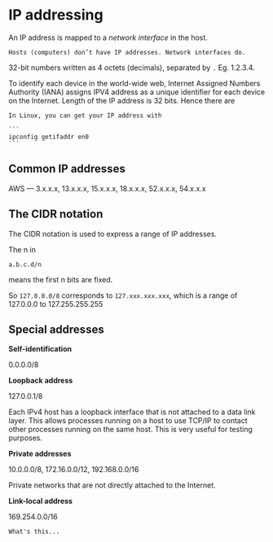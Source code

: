 # IP addressing

An IP address is mapped to a _network interface_ in the host.

~~~admonish
Hosts (computers) don’t have IP addresses. Network interfaces do.
~~~

32-bit numbers written as 4 octets (decimals), separated by `.` Eg. 1.2.3.4.

To identify each device in the world-wide web, Internet Assigned Numbers Authority (IANA) assigns IPV4 address as a unique identifier for each device on the Internet. Length of the IP address is 32 bits. Hence there are

~~~admonish tip
In Linux, you can get your IP address with

```
ipconfig getifaddr en0
```
~~~

## Common IP addresses

AWS — 3.x.x.x, 13.x.x.x, 15.x.x.x, 18.x.x.x, 52.x.x.x, 54.x.x.x

## The CIDR notation

The CIDR notation is used to express a range of IP addresses.

The n in

```
a.b.c.d/n
```

means the first n bits are fixed.

So `127.0.0.0/8` corresponds to `127.xxx.xxx.xxx`, which is a range of 127.0.0.0 to 127.255.255.255

## Special addresses

**Self-identification**

0.0.0.0/8

**Loopback address**

127.0.0.1/8

Each IPv4 host has a loopback interface that is not attached to a data link layer. This allows processes running on a host to use TCP/IP to contact other processes running on the same host. This is very useful for testing purposes.

**Private addresses**

10.0.0.0/8, 172.16.0.0/12, 192.168.0.0/16

Private networks that are not directly attached to the Internet.

**Link-local address**

169.254.0.0/16

~~~admonish question
What's this...
~~~
